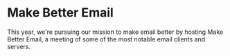# Make Better Email

This year, we're pursuing our mission to make email better by hosting Make
Better Email, a meeting of some of the most notable email clients and servers.
